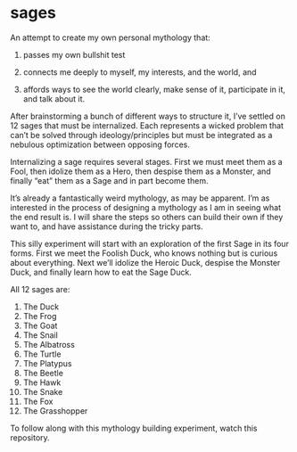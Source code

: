 # sages
An attempt to create my own personal mythology that:

1. passes my own bullshit test 

2. connects me deeply to myself, my interests, and the world, and 

3. affords ways to see the world clearly, make sense of it, participate in it, and talk about it.

After brainstorming a bunch of different ways to structure it, I’ve settled on 12 sages that must be internalized. Each represents a wicked problem that can’t be solved through ideology/principles but must be integrated as a nebulous optimization between opposing forces.

Internalizing a sage requires several stages. First we must meet them as a Fool, then idolize them as a Hero, then despise them as a Monster, and finally “eat” them as a Sage and in part become them.

It’s already a fantastically weird mythology, as may be apparent. I’m as interested in the process of designing a mythology as I am in seeing what the end result is. I will share the steps so others can build their own if they want to, and have assistance during the tricky parts.

This silly experiment will start with an exploration of the first Sage in its four forms. First we meet the Foolish Duck, who knows nothing but is curious about everything. Next we’ll idolize the Heroic Duck, despise the Monster Duck, and finally learn how to eat the Sage Duck.

All 12 sages are: 

1. The Duck
2. The Frog
3. The Goat
4. The Snail
5. The Albatross
6. The Turtle
7. The Platypus
8. The Beetle
9. The Hawk
10. The Snake
11. The Fox
12. The Grasshopper

To follow along with this mythology building experiment, watch this repository. 
